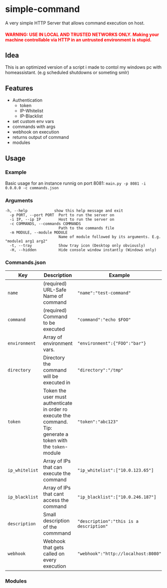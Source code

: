 # simple-command
A very simple HTTP Server that allows command execution on host. 

<h4 style="color:red">WARNING: USE IN LOCAL AND TRUSTED NETWORKS ONLY. Making your machine controllable via HTTP in an untrusted environment is stupid. </h4>

## Idea
This is an optimized version of a script i made to contol my windows pc with homeassistant. (e.g scheduled shutdowns or someting smlr)

## Features
- Authentication
    - token
    - IP-Whitelist
    - IP-Blacklist
- set custom env vars
- commands with args
- webhook on execution
- returns output of command 
- modules

## Usage
### Example
Basic usage for an instance runnig on port 8081:
```main.py -p 8081 -i 0.0.0.0 -c commands.json```

### Arguments
```
-h, --help            show this help message and exit
  -p PORT, --port PORT  Port to run the server on
  -i IP, --ip IP        Host to run the server on
  -c COMMANDS, --commands COMMANDS
                        Path to the commands file
  -m MODULE, --module MODULE
                        Name of module followed by its arguments. E.g. "module1 arg1 arg2"
  -t, --tray            Show tray icon (Desktop only obviously)
  -H, --hidden          Hide console window instantly (Windows only)
```

### Commands.json
| Key | Description | Example |
|---|---|---|
|`name`|(required) URL-Safe Name of command  | `"name":"test-command"`|
|`command`|(required) Command to be executed| `"command":"echo $FOO"`|
|`environment`|Array of environment vars.| `"environment":{"FOO":"bar"}`|
|`directory`|Directory the command will be executed in|`"directory":"/tmp"`|
|`token`|Token the user must authenticate in order ro execute the command. Tip: generate a token with the `token`-module |`"token":"abc123"`|
|`ip_whitelist`|Array of IPs that can execute the command|`"ip_whitelist":["10.0.123.65"]`|
|`ip_blacklist`|Array of IPs that cant access the command|`"ip_blacklist":["10.0.246.187"]`|
|`description`|Small description of the commmand|`"description":"this is a description"`|
|`webhook`|Webhook that gets called on every execution|`"webhook":"http://localhost:8080"`|

### Modules
